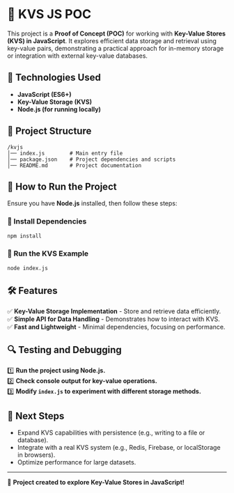 # 🚀 KVS JS POC

This project is a **Proof of Concept (POC)** for working with **Key-Value Stores (KVS) in JavaScript**. It explores efficient data storage and retrieval using key-value pairs, demonstrating a practical approach for in-memory storage or integration with external key-value databases.

## 📌 Technologies Used

- **JavaScript (ES6+)**
- **Key-Value Storage (KVS)**
- **Node.js (for running locally)**

## 📁 Project Structure

```
/kvjs
│── index.js        # Main entry file
│── package.json    # Project dependencies and scripts
│── README.md       # Project documentation
```

## 🚀 How to Run the Project

Ensure you have **Node.js** installed, then follow these steps:

### 🔹 Install Dependencies

```sh
npm install
```

### 🔹 Run the KVS Example

```sh
node index.js
```

## 🛠 Features

✅ **Key-Value Storage Implementation** - Store and retrieve data efficiently.  
✅ **Simple API for Data Handling** - Demonstrates how to interact with KVS.  
✅ **Fast and Lightweight** - Minimal dependencies, focusing on performance.

## 🔍 Testing and Debugging

1️⃣ **Run the project using Node.js.**  
2️⃣ **Check console output for key-value operations.**  
3️⃣ **Modify `index.js` to experiment with different storage methods.**

## 📌 Next Steps

- Expand KVS capabilities with persistence (e.g., writing to a file or database).
- Integrate with a real KVS system (e.g., Redis, Firebase, or localStorage in browsers).
- Optimize performance for large datasets.

---

🚀 **Project created to explore Key-Value Stores in JavaScript!**
